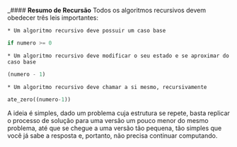 _#### __Resumo de Recursão__
Todos os algoritmos recursivos devem obedecer três leis importantes: 
    
    * Um algoritmo recursivo deve possuir um caso base 
    
~~~python
if numero >= 0
~~~
    
    * Um algoritmo recursivo deve modificar o seu estado e se aproximar do caso base
    
~~~python
(numero - 1) 
~~~
    
    * Um algoritmo recursivo deve chamar a si mesmo, recursivamente 

~~~python
ate_zero((numero-1))
~~~
    

A ideia é simples, dado um problema cuja estrutura se repete, basta replicar o processo de solução para uma versão um pouco menor do mesmo problema, até que se chegue a uma versão tão pequena, tão simples que você já sabe a resposta e, portanto, não precisa continuar computando.

